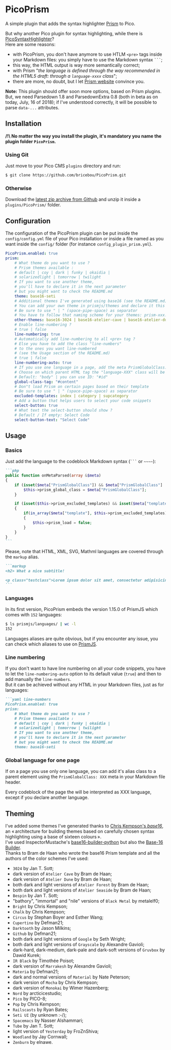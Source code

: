 PicoPrism
=========

<!--
@author     Brice Boucard (http://momh.fr)
@link       https://github.com/bricebou/PicoPrism
@license    MIT License | http://bricebou.mit-license.org/
@version    1.0
-->

A simple plugin that adds the syntax highlighter [Prism](https://prismjs.com) to Pico.

But why another Pico plugin for syntax highlighting, while there is [PicoSyntaxHighlighter](https://github.com/bricebou/PicoSyntaxHighlighter)?     
Here are some reasons:

- with PicoPrism, you don't have anymore to use HTLM `<pre>` tags inside your Markdown files: you simply have to use the Markdown syntax `` ``` ``;
- this way, the HTML output is way more semantically correct;
- with Prism "_the language is defined through the way recommended in the HTML5 draft: through a `language-xxxx` class_";
- there are more, no doubt, but I let [Prism website](https://prismjs.com/) convince you.

__Note:__ This plugin should offer soon more options, based on Prism plugins. But, we need Parsedown 1.8 and ParsedownExtra 0.8 (both in beta as on today, July, 16 of 2018); if I've understood correctly, it will be possible to parse `data-...` attributes.


## Installation

__/!\ No matter the way you install the plugin, it's mandatory you name the plugin folder `PicoPrism`.__ 

### Using Git

Just move to your Pico CMS `plugins` directory and run:

```bash
$ git clone https://github.com/bricebou/PicoPrism.git
```

### Otherwise

Download the [latest zip archive from Github](https://github.com/bricebou/PicoPrism/archive/master.zip) and unzip it inside a `plugins/PicoPrism/` folder.

## Configuration

The configuration of the PicoPrism plugin can be put inside the `config/config.yml` file of your Pico installation or inside a file named as you want inside the `config/` folder (for instance `config_plugin_prism.yml`).

```yaml
PicoPrism.enabled: true
prism:
    # What theme do you want to use ?
    # Prism themes available :
    # default | coy | dark | funky | okaidia | 
    # solarizedlight | tomorrow | twilight
    # If you want to use another theme, 
    # you'll have to declare it in the next parameter
    # but you might want to check the README.md
    theme: base16-seti
    # Additional themes I've generated using base16 (see the README.md)
    # You can add your own theme in prismjs/themes and declare it this array
    # Be sure to use " | " (space-pipe-space) as separator
    # You have to follow that naming scheme for your themes: prism-xxx.min.css
    other-themes: base16-3024 | base16-atelier-cave | base16-atelier-dune | base16-atelier-forest-light | base16-atelier-forest | base16-atelier-seaside-light | base16-atelier-seaside | base16-bespin | base16-black-metal-bathory | base16-black-metal-immortal | base16-black-metal-nile | base16-bright | base16-chalk | base16-circus | base16-cupertino | base16-darktooth | base16-github | base16-google-dark | base16-google-light | base16-grayscale-dark | base16-grayscale-light | base16-gruvbox-dark-hard | base16-gruvbox-dark-medium | base16-gruvbox-dark-pale | base16-gruvbox-dark-soft | base16-irblack | base16-marrakesh | base16-material-darker | base16-material | base16-materia | base16-mocha | base16-monokai | base16-nord | base16-pico | base16-pop | base16-railscasts | base16-seti | base16-spacemacs | base16-tube | base16-woodland | base16-yesterday-light | base16-zenburn
    # Enable line-numbering ?
    # true | false
    line-numbering: true
    # Automatically add line-numbering to all <pre> tag ?
    # Else you have to add the class "line-numbers"
    # to the ones you want line-numbered
    # (see the Usage section of the README.md)
    # true | false
    line-numbering-auto: true
    # If you use one language in a page, add the meta PrismGlobalClass: XXX
    # Choose on which parent HTML tag the "language-XXX" class will be added
    # Default: "body" | you can use ID: "#id"
    global-class-tag: "#content"
    # Don"t load Prism on certain pages based on their template
    # Be sure to use " | " (space-pipe-space) as separator
    excluded-templates: index | category | supcategory
    # Add a button that helps users to select your code snippets
    select-button: true
    # What text the select-button should show ?
    # Default / If empty: Select Code
    select-button-text: "Select Code"
```

## Usage

### Basics

Just add the language to the codeblock Markdown syntax (`` ``` `` or `~~~~`):

~~~~markdown
```php
public function onMetaParsed(array &$meta)
{
    if (isset($meta["PrismGlobalClass"]) && $meta["PrismGlobalClass"] != "") {
        $this->prism_global_class = $meta["PrismGlobalClass"];
    }

    if (isset($this->prism_excluded_templates) && isset($meta["template"]) && $meta["template"] != "")
    {
        if(in_array($meta["template"], $this->prism_excluded_templates))
        {
            $this->prism_load = false;
        }
    }
}
```
~~~~

Please, note that HTML, XML, SVG, Mathml languages are covered through the `markup` alias.

~~~~markdown
```markup
<h2> What a nice subtitle!

<p class="testclass">Lorem ipsum dolor sit amet, consectetur adipisicing elit. Velit optio pariatur temporibus. Quod nisi qui obcaecati soluta nobis quasi autem, vitae. Nisi laborum cum eaque optio. Tenetur, nulla fugit deleniti.</p>
```
~~~~

### Languages

In its first version, PicoPrism embeds the version 1.15.0 of PrismJS which comes with `152` languages:

```bash
$ ls prismjs/languages/ | wc -l
152
```

Languages aliases are quite obvious, but if you encounter any issue, you can check which aliases to use on [PrismJS](https://prismjs.com/index.html#languages-list).

### Line numbering

If you don't want to have line numbering on all your code snippets, you have to let the `line-numbering-auto` option to its default value (`true`) and then to add manually the `line-numbers`.     
But it can be achieved without any HTML in your Markdown files, just as for languages:

~~~~markdown
```yaml line-numbers
PicoPrism.enabled: true
prism:
    # What theme do you want to use ?
    # Prism themes available :
    # default | coy | dark | funky | okaidia | 
    # solarizedlight | tomorrow | twilight
    # If you want to use another theme, 
    # you'll have to declare it in the next parameter
    # but you might want to check the README.md
    theme: base16-seti
~~~~

### Global language for one page

If on a page you use only one language, you can add it's alias class to a parent element using the `PrismGlobalClass: XXX` meta in your Markdown file header.

Every codeblock of the page the will be interpreted as XXX language, except if you declare another language. 

## Theming

I've added some themes I've generated thanks to [Chris Kempson's _base16_](https://github.com/chriskempson/base16), an «&#8239;architecture for building themes based on carefully chosen syntax highlighting using a base of sixteen colours&#8239;».     
I've used InspectorMustache's [base16-builder-python](https://github.com/InspectorMustache/base16-builder-python) but also the [Base-16 Builder](https://github.com/base16-builder/base16-builder).     
Thanks to Bram de Haan who wrote the base16 Prism template and all the authors of the color schemes I've used:

- `3024` by Jan T. Sott;
- dark version of `Atelier Cave` by Bram de Haan;
- dark version of `Atelier Dune` by Bram de Haan;
- both dark and light versions of `Atelier Forest` by Bram de Haan;
- both dark and light versions of `Atelier Seaside` by Bram de Haan;
- `Bespin` by Jan T. Sott;
- "bathory", "immortal" and "nile" versions of  `Black Metal` by metalelf0;
- `Bright` by Chris Kempson;
- `Chalk` by Chris Kempson;
- `Circus` by Stephan Boyer and Esther Wang;
- `Cupertino` by Defman21;
- `Darktooth` by Jason Milkins;
- `Github` by Defman21;
- both dark and light versions of `Google` by Seth Wright;
- both dark and light versions of `Grayscale` by Alexandre Gavioli;
- dark-hard, dark-medium, dark-pale and dark-soft versions of `Gruvbox` by Dawid Kurek;
- `IR Black` by Timothée Poisot;
- dark version of `Marrakesh` by Alexandre Gavioli;
- `Materia` by Defman21;
- dark and normal versions of `Material` by Nate Peterson;
- dark version of `Mocha` by Chris Kempson;
- dark version of `Monokai` by Wimer Hazenberg;
- `Nord` by arcticicestudio;
- `Pico` by PICO-8;
- `Pop` by Chris Kempson;
- `Railscasts` by Ryan Bates;
- `Seti UI` (by unknown :-/); 
- `Spacemacs` by Nasser Alshammari;
- `Tube` by Jan T. Sott;
- light version of `Yesterday` by FroZnShiva;
- `Woodland` by Jay Cornwall;
- `Zenburn` by elnawe.